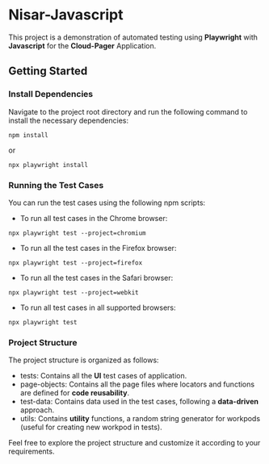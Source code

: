 # Nisar-Javascript

This project is a demonstration of automated testing using **Playwright** with **Javascript** for the **Cloud-Pager** Application.

## Getting Started

### Install Dependencies
Navigate to the project root directory and run the following command to install the necessary dependencies:

```npm install```

or

```npx playwright install```


### Running the Test Cases
You can run the test cases using the following npm scripts:

* To run all test cases in the Chrome browser:

```npx playwright test --project=chromium```

* To run all the test cases in the Firefox browser:

```npx playwright test --project=firefox```

* To run all the test cases in the Safari browser:

```npx playwright test --project=webkit```

* To run all test cases in all supported browsers:

```npx playwright test```


### Project Structure
The project structure is organized as follows:

* tests: Contains all the **UI** test cases of application.
* page-objects: Contains all the page files where locators and functions are defined for **code reusability**.
* test-data: Contains data used in the test cases, following a **data-driven** approach.
* utils: Contains **utility** functions, a random string generator for workpods (useful for creating new workpod in tests).

Feel free to explore the project structure and customize it according to your requirements.

